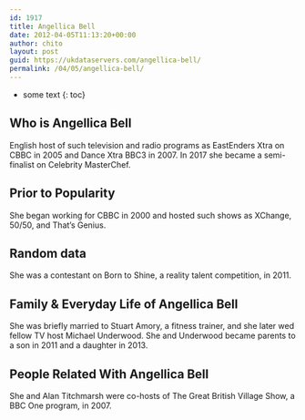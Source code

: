 ```yaml
---
id: 1917
title: Angellica Bell
date: 2012-04-05T11:13:20+00:00
author: chito
layout: post
guid: https://ukdataservers.com/angellica-bell/
permalink: /04/05/angellica-bell/
---
```


* some text
{: toc}


## Who is  Angellica Bell
                  
                  
                  
English host of such television and radio programs as EastEnders Xtra on CBBC in 2005 and Dance Xtra BBC3 in 2007. In 2017 she became a semi-finalist on Celebrity MasterChef.
                  
                
                
                
## Prior to Popularity 
                  
                  
                  
She began working for CBBC in 2000 and hosted such shows as XChange, 50/50, and That&#8217;s Genius.
                  
                
                
                
## Random data 
                  
                  
                  
She was a contestant on Born to Shine, a reality talent competition, in 2011.
                  
                
                
                
## Family & Everyday Life of Angellica Bell
                  
                  
                  
She was briefly married to Stuart Amory, a fitness trainer, and she later wed fellow TV host Michael Underwood. She and Underwood became parents to a son in 2011 and a daughter in 2013.
                  
                
                
                
## People Related With  Angellica Bell
                  
                  
                  
She and Alan Titchmarsh were co-hosts of The Great British Village Show, a BBC One program, in 2007.
                  
                
              
            
          
          
          
    
    
  

